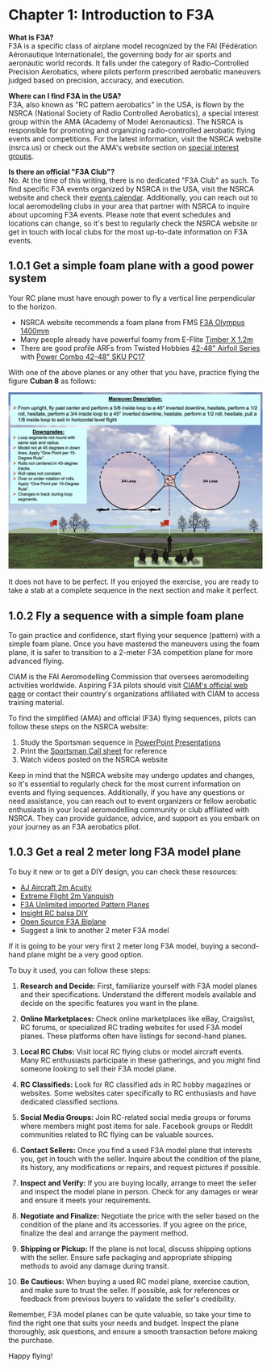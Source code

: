 # Chapter 1: Introduction to F3A

**What is F3A?**  
F3A is a specific class of airplane model recognized by the FAI (Fédération Aéronautique Internationale), the governing body for air sports and aeronautic world records. It falls under the category of Radio-Controlled Precision Aerobatics, where pilots perform prescribed aerobatic maneuvers judged based on precision, accuracy, and execution.

**Where can I find F3A in the USA?**  
F3A, also known as "RC pattern aerobatics" in the USA, is flown by the NSRCA (National Society of Radio Controlled Aerobatics), a special interest group within the AMA (Academy of Model Aeronautics). The NSRCA is responsible for promoting and organizing radio-controlled aerobatic flying events and competitions. For the latest information, visit the NSRCA website (nsrca.us) or check out the AMA's website section on [special interest groups](https://www.modelaircraft.org/about-ama/ama-organization/special-interest-groups).

**Is there an official "F3A Club"?**  
No. At the time of this writing, there is no dedicated "F3A Club" as such. To find specific F3A events organized by NSRCA in the USA, visit the NSRCA website and check their [events calendar](https://nsrca.us/index.php/eventsnewmenu/list-events). Additionally, you can reach out to local aeromodeling clubs in your area that partner with NSRCA to inquire about upcoming F3A events. Please note that event schedules and locations can change, so it's best to regularly check the NSRCA website or get in touch with local clubs for the most up-to-date information on F3A events.


## 1.0.1 Get a simple foam plane with a good power system 

Your RC plane must have enough power to fly a vertical line perpendicular to the horizon.

- NSRCA website recommends a foam plane from FMS [F3A Olympus 1400mm](https://www.horizonhobby.com/product/f3a-olympus-pnp-1400mm/FMM067P2.html)
- Many people already have powerful foamy from E-Flite [Timber X 1.2m](https://www.horizonhobby.com/product/timber-x-1.2m-pnp/EFL3875.html)
- There are good profile ARFs from Twisted Hobbies [42-48" Airfoil Series](https://twistedhobbys.com/airplanes/3d-monoplanes/42-48-airfoild-series/) with [Power Combo 42-48" SKU PC17](https://twistedhobbys.com/power-combo-42-48-mono-models/)

With one of the above planes or any other that you have, practice flying the figure **Cuban 8** as follows:

![cuban-8.png](images/cuban-8.png)

It does not have to be perfect. If you enjoyed the exercise, you are ready to take a stab at a complete sequence in the next section and make it perfect.


## 1.0.2 Fly a sequence with a simple foam plane

To gain practice and confidence, start flying your sequence (pattern) with a simple foam plane. Once you have mastered the maneuvers using the foam plane, it is safer to transition to a 2-meter F3A competition plane for more advanced flying.

CIAM is the FAI Aeromodelling Commission that oversees aeromodelling activities worldwide. Aspiring F3A pilots should visit [CIAM's official web page](https://www.fai.org/page/f3-aerobatics-training-material-judges) or contact their country's organizations affiliated with CIAM to access training material.

To find the simplified (AMA) and official (F3A) flying sequences, pilots can follow these steps on the NSRCA website:

1. Study the Sportsman sequence in [PowerPoint Presentations](https://nsrca.us/index.php/flying/sequences/powerpoints)
2. Print the [Sportsman Call sheet](https://nsrca.us/index.php/flying/sequences/call-sheets-and-aresti/sportsman-call-sheet) for reference
3. Watch videos posted on the NSRCA website

Keep in mind that the NSRCA website may undergo updates and changes, so it's essential to regularly check for the most current information on events and flying sequences. Additionally, if you have any questions or need assistance, you can reach out to event organizers or fellow aerobatic enthusiasts in your local aeromodelling community or club affiliated with NSRCA. They can provide guidance, advice, and support as you embark on your journey as an F3A aerobatics pilot.


## 1.0.3 Get a real 2 meter long F3A model plane

To buy it new or to get a DIY design, you can check these resources:

- [AJ Aircraft 2m Acuity](https://www.aj-aircraft.com/2m-acuity.html)
- [Extreme Flight 2m Vanquish](https://extremeflightrc.com/2M-Vanquish-RedWhiteYellow_p_7664.html)
- [F3A Unlimited imported Pattern Planes](https://www.f3aunlimited.com/airplanes/f3a-aircraft)
- [Insight RC balsa DIY](http://www.insightrc.com/insightrc-f3a-aircraft.html)
- [Open Source F3A Biplane](https://www.facebook.com/groups/660663817886159/)
- Suggest a link to another 2 meter F3A model

If it is going to be your very first 2 meter long F3A model, buying a second-hand plane might be a very good option.

To buy it used, you can follow these steps:

1. **Research and Decide:** First, familiarize yourself with F3A model planes and their specifications. Understand the different models available and decide on the specific features you want in the plane.

2. **Online Marketplaces:** Check online marketplaces like eBay, Craigslist, RC forums, or specialized RC trading websites for used F3A model planes. These platforms often have listings for second-hand planes.

3. **Local RC Clubs:** Visit local RC flying clubs or model aircraft events. Many RC enthusiasts participate in these gatherings, and you might find someone looking to sell their F3A model plane.

4. **RC Classifieds:** Look for RC classified ads in RC hobby magazines or websites. Some websites cater specifically to RC enthusiasts and have dedicated classified sections.

5. **Social Media Groups:** Join RC-related social media groups or forums where members might post items for sale. Facebook groups or Reddit communities related to RC flying can be valuable sources.

6. **Contact Sellers:** Once you find a used F3A model plane that interests you, get in touch with the seller. Inquire about the condition of the plane, its history, any modifications or repairs, and request pictures if possible.

7. **Inspect and Verify:** If you are buying locally, arrange to meet the seller and inspect the model plane in person. Check for any damages or wear and ensure it meets your requirements.

8. **Negotiate and Finalize:** Negotiate the price with the seller based on the condition of the plane and its accessories. If you agree on the price, finalize the deal and arrange the payment method.

9. **Shipping or Pickup:** If the plane is not local, discuss shipping options with the seller. Ensure safe packaging and appropriate shipping methods to avoid any damage during transit.

10. **Be Cautious:** When buying a used RC model plane, exercise caution, and make sure to trust the seller. If possible, ask for references or feedback from previous buyers to validate the seller's credibility.

Remember, F3A model planes can be quite valuable, so take your time to find the right one that suits your needs and budget. Inspect the plane thoroughly, ask questions, and ensure a smooth transaction before making the purchase.

Happy flying!
